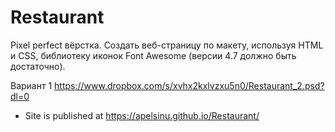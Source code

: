 # Restaurant

Pixel perfect вёрстка.
Создать веб-страницу по макету, используя HTML и СSS, библиотеку иконок Font Awesome (версии 4.7 должно быть достаточно).

Вариант 1 https://www.dropbox.com/s/xvhx2kxlvzxu5n0/Restaurant_2.psd?dl=0


 - Site is published at https://apelsinu.github.io/Restaurant/

